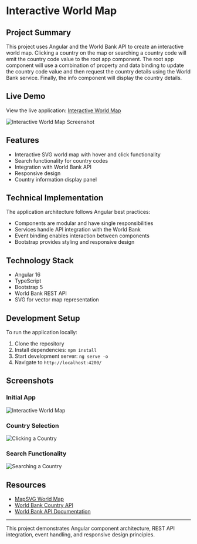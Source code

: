 # Interactive World Map

## Project Summary
This project uses Angular and the World Bank API to create an interactive world map. Clicking a country on the map or searching a country code will emit the country code value to the root app component. The root app component will use a combination of property and data binding to update the country code value and then request the country details using the World Bank service. Finally, the info component will display the country details.

## Live Demo
View the live application: [Interactive World Map](https://kimberly-nguyense.github.io/Interactive-World-Map/)

![Interactive World Map Screenshot](https://github.com/kimberly-nguyense/project-interactive-world-map/assets/128512024/8ccc2ad9-74bc-4ece-a4c8-aacdea248a6b)

## Features
- Interactive SVG world map with hover and click functionality
- Search functionality for country codes
- Integration with World Bank API
- Responsive design
- Country information display panel

## Technical Implementation
The application architecture follows Angular best practices:
- Components are modular and have single responsibilities
- Services handle API integration with the World Bank
- Event binding enables interaction between components
- Bootstrap provides styling and responsive design

## Technology Stack
- Angular 16
- TypeScript
- Bootstrap 5
- World Bank REST API
- SVG for vector map representation

## Development Setup
To run the application locally:
1. Clone the repository
2. Install dependencies: `npm install`
3. Start development server: `ng serve -o`
4. Navigate to `http://localhost:4200/`

## Screenshots

### Initial App
![Interactive World Map](https://github.com/kimberly-nguyense/project-interactive-world-map/assets/128512024/8ccc2ad9-74bc-4ece-a4c8-aacdea248a6b)

### Country Selection
![Clicking a Country](https://github.com/kimberly-nguyense/project-interactive-world-map/assets/128512024/ed6ae6cf-bf87-48d6-b501-5c62e64f0d45)

### Search Functionality
![Searching a Country](https://github.com/kimberly-nguyense/project-interactive-world-map/assets/128512024/ac1b4057-026d-4f27-84be-705114f979a8)

## Resources
- [MapSVG World Map](https://mapsvg.com/maps/world)
- [World Bank Country API](https://api.worldbank.org/v2/country/?format=json)
- [World Bank API Documentation](https://datahelpdesk.worldbank.org/knowledgebase/articles/898590-country-api-queries)

---

This project demonstrates Angular component architecture, REST API integration, event handling, and responsive design principles.
